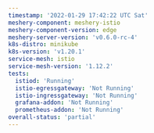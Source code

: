 ```yaml
---
timestamp: '2022-01-29 17:42:22 UTC Sat'
meshery-component: meshery-istio
meshery-component-version: edge
meshery-server-version: 'v0.6.0-rc-4'
k8s-distro: minikube
k8s-version: 'v1.20.1'
service-mesh: istio
service-mesh-version: '1.12.2'
tests:
  istiod: 'Running'
  istio-egressgateway: 'Not Running'
  istio-ingressgateway: 'Not Running'
  grafana-addon: 'Not Running'
  prometheus-addon: 'Not Running'
overall-status: 'partial'
---
```

